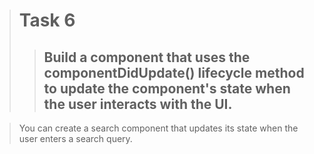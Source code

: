 > # Task 6
> > ## Build a component that uses the componentDidUpdate() lifecycle method to update the component's state when the user interacts with the UI.

> You can create a search component that updates its state when the user enters a search query.